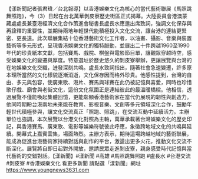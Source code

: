 【漾新聞記者張君瑋／台北報導】以香港娛樂文化為核心的當代藝術聯展《馬照跳 舞照跑》，今（3）日起在台北萬華剝皮寮歷史街區正式揭幕。大陸委員會港澳蒙藏處處長兼臺港經濟文化合作策進會秘書長盧長水應邀出席致詞，強調文化保存與再詮釋的重要性，並期待兩地年輕世代能積極投入文化交流，讓台港的連結更緊密、更長遠。此次聯展集結十位香港藝術文化工作者，以油畫、攝影、音樂與裝置藝術等多元形式，呈現香港娛樂文化的獨特脈動，並展出二十件跨越1960至1990年代的珍貴紙本文獻，包括賽馬、戲院、棋盤與電影節目單，讓觀眾穿越時空，感受娛樂文化的變遷與厚度。特意選址於歷史悠久的剝皮寮舉辦，更讓展覽與台灣的在地娛樂文化交織，迸發深刻共鳴。盧長水致詞指出，隨著社會急速變遷，許多原本理所當然的文化樣貌逐漸消逝，文化保存因而格外珍貴。他感性提到，台灣的自由、多元與包容，使廣東歌、港片、賽馬與球賽在此仍被記憶與喜愛，同時也珍惜歌仔戲、廟會與老街文化，這份文化氛圍正是連結彼此的最溫暖橋樑。他相信，透過展覽不僅能喚起集體回憶，更能彰顯香港藝術家在當代仍展現的韌性與創造力。他同時期盼台港兩地未來能在教育、影視音樂、文創等多元領域深化合作，鼓勵年輕世代積極參與，讓文化交流真正「照跑、照跳」，在交流互動中延續活力。主辦單位也強調，本次展覽以台港文化對照為主軸，萬華承載著台灣娛樂文化的歷史印記，與香港賽馬、廣東歌、電影等娛樂符號彼此呼應，象徵跨地域文化的共鳴與延續。開幕式上嘉賓雲集，場面熱烈。主辦方表示，期待這場跨越地域的藝術聯展，能成為促進台港藝術家持續對話與創作的平台，激盪出更多火花，推動文化交流不斷深化。展覽將自即日起對外開放，邀請民眾走進剝皮寮，親身感受時代記憶與當代藝術的交錯對話。【漾新聞】#漾新聞 #高雄 #馬照跳舞照跑 #盧長水 #台港交流 #剝皮寮 #香港娛樂文化
看更多新聞 請點選「漾新聞」網址
https://www.youngnews3631.com